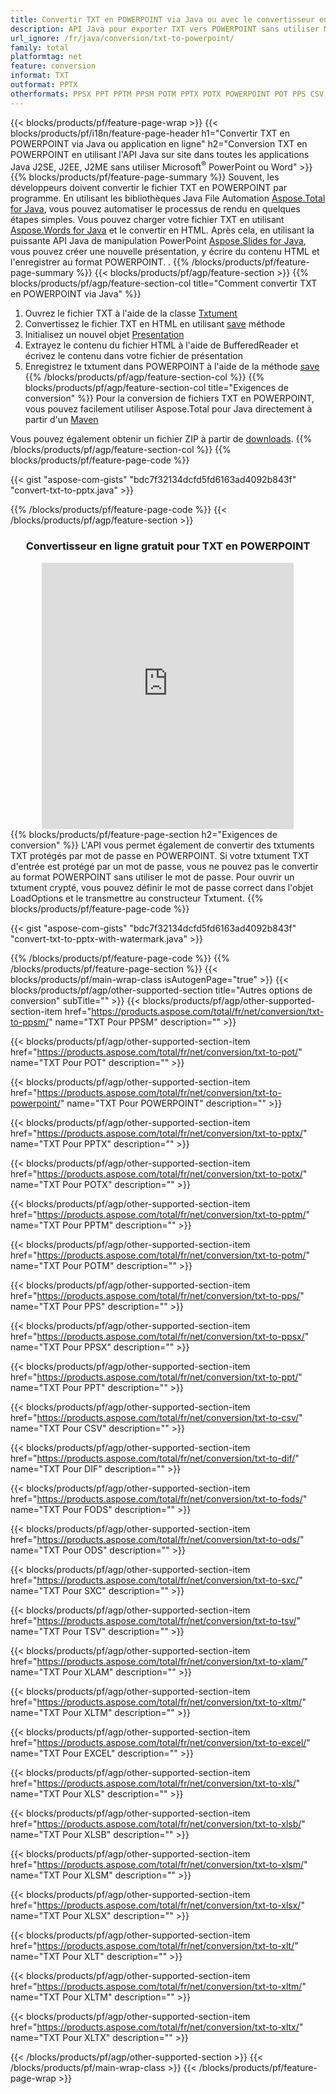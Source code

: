```yaml
---
title: Convertir TXT en POWERPOINT via Java ou avec le convertisseur en ligne gratuit 
description: API Java pour exporter TXT vers POWERPOINT sans utiliser Microsoft Word ou PowerPoint ou en ligne. Testez rapidement le convertisseur en ligne POT vers CSV gratuit avant d'intégrer le code. 
url_ignore: /fr/java/conversion/txt-to-powerpoint/
family: total
platformtag: net
feature: conversion
informat: TXT
outformat: PPTX
otherformats: PPSX PPT PPTM PPSM POTM PPTX POTX POWERPOINT POT PPS CSV DIF FODS ODS SXC TSV XLAM XLTM EXCEL XLS XLSB XLSM XLSX XLT XLTM XLTX
---
```

{{< blocks/products/pf/feature-page-wrap >}}
{{< blocks/products/pf/i18n/feature-page-header h1="Convertir TXT en POWERPOINT via Java ou application en ligne" h2="Conversion TXT en POWERPOINT en utilisant l'API Java sur site dans toutes les applications Java J2SE, J2EE, J2ME sans utiliser Microsoft<sup>&reg;</sup> PowerPoint ou Word" >}}
{{% blocks/products/pf/feature-page-summary %}}
Souvent, les développeurs doivent convertir le fichier TXT en POWERPOINT par programme. En utilisant les bibliothèques Java File Automation [Aspose.Total for Java](https://products.aspose.com/total/java/), vous pouvez automatiser le processus de rendu en quelques étapes simples. Vous pouvez charger votre fichier TXT en utilisant [Aspose.Words for Java](https://products.aspose.com/words/java/) et le convertir en HTML. Après cela, en utilisant la puissante API Java de manipulation PowerPoint [Aspose.Slides for Java](https://products.aspose.com/slides/java/), vous pouvez créer une nouvelle présentation, y écrire du contenu HTML et l'enregistrer au format POWERPOINT. .
{{% /blocks/products/pf/feature-page-summary  %}}
{{< blocks/products/pf/agp/feature-section >}}
{{% blocks/products/pf/agp/feature-section-col title="Comment convertir TXT en POWERPOINT via Java" %}}
1. Ouvrez le fichier TXT à l'aide de la classe [Txtument](https://reference.aspose.com/words/java/com.aspose.words/Txtument)
2. Convertissez le fichier TXT en HTML en utilisant [save](https://reference.aspose.com/words/java/com.aspose.words/Txtument#save(java.lang.String,com.aspose.words.SaveOptions)) méthode
3. Initialisez un nouvel objet [Presentation](https://reference.aspose.com/slides/java/com.aspose.slides/Presentation)
5. Extrayez le contenu du fichier HTML à l'aide de BufferedReader et écrivez le contenu dans votre fichier de présentation
6. Enregistrez le txtument dans POWERPOINT à l'aide de la méthode [save](https://reference.aspose.com/slides/java/com.aspose.slides/Presentation#save-java.io.OutputStream-int-)
{{% /blocks/products/pf/agp/feature-section-col %}}
{{% blocks/products/pf/agp/feature-section-col title="Exigences de conversion" %}}
Pour la conversion de fichiers TXT en POWERPOINT, vous pouvez facilement utiliser Aspose.Total pour Java directement à partir d'un [Maven](https://releases.aspose.com/total/java/)

Vous pouvez également obtenir un fichier ZIP à partir de [downloads](https://releases.aspose.com/total/java).
{{% /blocks/products/pf/agp/feature-section-col %}}
{{% blocks/products/pf/feature-page-code %}}

{{< gist "aspose-com-gists" "bdc7f32134dcfd5fd6163ad4092b843f" "convert-txt-to-pptx.java" >}}


{{% /blocks/products/pf/feature-page-code %}}
{{< /blocks/products/pf/agp/feature-section >}}
<div class="container-fluid agp-content bg-white aboutfile box-1 vh100 section nopbtm">
<div class=container>
<div class=row>
<div class="demobox tc col-md-12 padding-0" align="center">

<h3>Convertisseur en ligne gratuit pour TXT en POWERPOINT</h3>

<iframe style="border: none; height: 426px;" scrolling="no" src="https://total-conversion-app-65z5r2lp.qa.k8s.dynabic.com/?to=pptx&from=txt" id="child-iframe" width="80%"></iframe>

</div></div>
</div></div>
{{% blocks/products/pf/feature-page-section  h2="Exigences de conversion" %}}
L'API vous permet également de convertir des txtuments TXT protégés par mot de passe en POWERPOINT. Si votre txtument TXT d'entrée est protégé par un mot de passe, vous ne pouvez pas le convertir au format POWERPOINT sans utiliser le mot de passe. Pour ouvrir un txtument crypté, vous pouvez définir le mot de passe correct dans l'objet LoadOptions et le transmettre au constructeur Txtument.  
{{% blocks/products/pf/feature-page-code %}}

{{< gist "aspose-com-gists" "bdc7f32134dcfd5fd6163ad4092b843f" "convert-txt-to-pptx-with-watermark.java" >}}

{{% /blocks/products/pf/feature-page-code  %}}
{{% /blocks/products/pf/feature-page-section %}}
{{< blocks/products/pf/main-wrap-class isAutogenPage="true" >}}
{{< blocks/products/pf/agp/other-supported-section title="Autres options de conversion" subTitle="" >}}
{{< blocks/products/pf/agp/other-supported-section-item href="https://products.aspose.com/total/fr/net/conversion/txt-to-ppsm/" name="TXT Pour PPSM" description="" >}}

{{< blocks/products/pf/agp/other-supported-section-item href="https://products.aspose.com/total/fr/net/conversion/txt-to-pot/" name="TXT Pour POT" description="" >}}

{{< blocks/products/pf/agp/other-supported-section-item href="https://products.aspose.com/total/fr/net/conversion/txt-to-powerpoint/" name="TXT Pour POWERPOINT" description="" >}}

{{< blocks/products/pf/agp/other-supported-section-item href="https://products.aspose.com/total/fr/net/conversion/txt-to-pptx/" name="TXT Pour PPTX" description="" >}}

{{< blocks/products/pf/agp/other-supported-section-item href="https://products.aspose.com/total/fr/net/conversion/txt-to-potx/" name="TXT Pour POTX" description="" >}}

{{< blocks/products/pf/agp/other-supported-section-item href="https://products.aspose.com/total/fr/net/conversion/txt-to-pptm/" name="TXT Pour PPTM" description="" >}}

{{< blocks/products/pf/agp/other-supported-section-item href="https://products.aspose.com/total/fr/net/conversion/txt-to-potm/" name="TXT Pour POTM" description="" >}}

{{< blocks/products/pf/agp/other-supported-section-item href="https://products.aspose.com/total/fr/net/conversion/txt-to-pps/" name="TXT Pour PPS" description="" >}}

{{< blocks/products/pf/agp/other-supported-section-item href="https://products.aspose.com/total/fr/net/conversion/txt-to-ppsx/" name="TXT Pour PPSX" description="" >}}

{{< blocks/products/pf/agp/other-supported-section-item href="https://products.aspose.com/total/fr/net/conversion/txt-to-ppt/" name="TXT Pour PPT" description="" >}}

{{< blocks/products/pf/agp/other-supported-section-item href="https://products.aspose.com/total/fr/net/conversion/txt-to-csv/" name="TXT Pour CSV" description="" >}}

{{< blocks/products/pf/agp/other-supported-section-item href="https://products.aspose.com/total/fr/net/conversion/txt-to-dif/" name="TXT Pour DIF" description="" >}}

{{< blocks/products/pf/agp/other-supported-section-item href="https://products.aspose.com/total/fr/net/conversion/txt-to-fods/" name="TXT Pour FODS" description="" >}}

{{< blocks/products/pf/agp/other-supported-section-item href="https://products.aspose.com/total/fr/net/conversion/txt-to-ods/" name="TXT Pour ODS" description="" >}}

{{< blocks/products/pf/agp/other-supported-section-item href="https://products.aspose.com/total/fr/net/conversion/txt-to-sxc/" name="TXT Pour SXC" description="" >}}

{{< blocks/products/pf/agp/other-supported-section-item href="https://products.aspose.com/total/fr/net/conversion/txt-to-tsv/" name="TXT Pour TSV" description="" >}}

{{< blocks/products/pf/agp/other-supported-section-item href="https://products.aspose.com/total/fr/net/conversion/txt-to-xlam/" name="TXT Pour XLAM" description="" >}}

{{< blocks/products/pf/agp/other-supported-section-item href="https://products.aspose.com/total/fr/net/conversion/txt-to-xltm/" name="TXT Pour XLTM" description="" >}}

{{< blocks/products/pf/agp/other-supported-section-item href="https://products.aspose.com/total/fr/net/conversion/txt-to-excel/" name="TXT Pour EXCEL" description="" >}}

{{< blocks/products/pf/agp/other-supported-section-item href="https://products.aspose.com/total/fr/net/conversion/txt-to-xls/" name="TXT Pour XLS" description="" >}}

{{< blocks/products/pf/agp/other-supported-section-item href="https://products.aspose.com/total/fr/net/conversion/txt-to-xlsb/" name="TXT Pour XLSB" description="" >}}

{{< blocks/products/pf/agp/other-supported-section-item href="https://products.aspose.com/total/fr/net/conversion/txt-to-xlsm/" name="TXT Pour XLSM" description="" >}}

{{< blocks/products/pf/agp/other-supported-section-item href="https://products.aspose.com/total/fr/net/conversion/txt-to-xlsx/" name="TXT Pour XLSX" description="" >}}

{{< blocks/products/pf/agp/other-supported-section-item href="https://products.aspose.com/total/fr/net/conversion/txt-to-xlt/" name="TXT Pour XLT" description="" >}}

{{< blocks/products/pf/agp/other-supported-section-item href="https://products.aspose.com/total/fr/net/conversion/txt-to-xltm/" name="TXT Pour XLTM" description="" >}}

{{< blocks/products/pf/agp/other-supported-section-item href="https://products.aspose.com/total/fr/net/conversion/txt-to-xltx/" name="TXT Pour XLTX" description="" >}}


{{< /blocks/products/pf/agp/other-supported-section >}}
{{< /blocks/products/pf/main-wrap-class >}}
{{< /blocks/products/pf/feature-page-wrap >}}